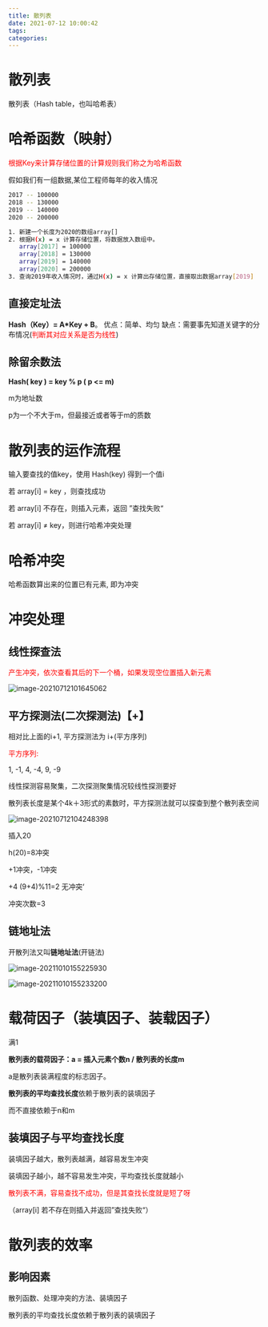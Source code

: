 ```yaml
---
title: 散列表
date: 2021-07-12 10:00:42
tags:
categories:
---
```




# 散列表

散列表（Hash table，也叫哈希表）



# 哈希函数（映射）

<font color=red>根据Key来计算存储位置的计算规则我们称之为哈希函数</font>

假如我们有一组数据,某位工程师每年的收入情况

```bash
2017 -- 100000
2018 -- 130000
2019 -- 140000
2020 -- 200000
```

```bash
1. 新建一个长度为2020的数组array[]
2. 根据H(x) = x 计算存储位置，将数据放入数组中。
   array[2017] = 100000
   array[2018] = 130000
   array[2019] = 140000
   array[2020] = 200000
3. 查询2019年收入情况时，通过H(x) = x 计算出存储位置，直接取出数据array[2019]
```

## 直接定址法

**Hash（Key）= A\*Key + B**。
优点：简单、均匀
缺点：需要事先知道关键字的分布情况(<font color=red>判断其对应关系是否为线性</font>)



## 除留余数法

**Hash( key ) = key % p ( p <= m)**

m为地址数

p为一个不大于m，但最接近或者等于m的质数







# 散列表的运作流程

输入要查找的值key，使用 Hash(key) 得到一个值i

若 array[i] = key ，则查找成功

若 array[i] 不存在，则插入元素，返回 ”查找失败“

若 array[i] ≠ key，则进行哈希冲突处理









# 哈希冲突

哈希函数算出来的位置已有元素, 即为冲突



# 冲突处理

## 线性探查法

<font  color=red>产生冲突，依次查看其后的下一个桶，如果发现空位置插入新元素</font>



![image-20210712101645062](https://gitee.com/simple_one1/pic/raw/master/image-20210712101645062.png)





## 平方探测法(二次探测法)【+】

相对比上面的i+1, 平方探测法为 i+(平方序列)

<font color=red >平方序列: </font>

1, -1, 4, -4, 9, -9

线性探测容易聚集，二次探测聚集情况较线性探测要好

散列表长度是某个4k＋3形式的素数时，平方探测法就可以探查到整个散列表空间

![image-20210712104248398](https://gitee.com/simple_one1/pic/raw/master/image-20210712104248398.png)

插入20

h(20)=8冲突

+1冲突，-1冲突

+4 (9+4)%11=2 无冲突‘

冲突次数=3



## 链地址法

开散列法又叫**链地址法**(开链法)

![image-20211010155225930](https://gitee.com/simple_one1/pic/raw/master/image-20211010155225930.png)

![image-20211010155233200](https://gitee.com/simple_one1/pic/raw/master/image-20211010155233200.png)











# 载荷因子（装填因子、装载因子）

满1

**散列表的载荷因子：a = 插入元素个数n / 散列表的长度m**

a是散列表装满程度的标志因子。

**散列表的平均查找长度**依赖于散列表的装填因子

而不直接依赖于n和m



## 装填因子与平均查找长度

装填因子越大，散列表越满，越容易发生冲突

装填因子越小，越不容易发生冲突，平均查找长度就越小

<font color=red>散列表不满，容易查找不成功，但是其查找长度就是短了呀</font>

（array[i] 若不存在则插入并返回”查找失败“）





# 散列表的效率



## 影响因素

散列函数、处理冲突的方法、装填因子

散列表的平均查找长度依赖于散列表的装填因子

